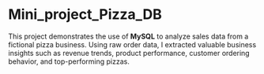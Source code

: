 # Mini_project_Pizza_DB
 This project demonstrates the use of **MySQL** to analyze sales data from a fictional pizza business. Using raw order data, I extracted valuable business insights such as revenue trends, product performance, customer ordering behavior, and top-performing pizzas. 
